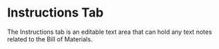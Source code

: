 # Instructions Tab

The Instructions tab is an editable text area that can hold any text notes related to the Bill of Materials.